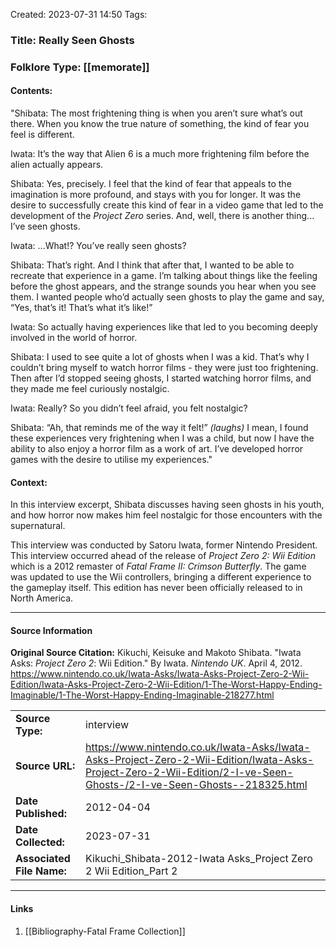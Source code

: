 Created: 2023-07-31 14:50
Tags: 

### Title:  Really Seen Ghosts
### Folklore Type:  [[memorate]]

#### Contents:
"Shibata:  The most frightening thing is when you aren’t sure what’s out there. When you know the true nature of something, the kind of fear you feel is different.

Iwata:  It’s the way that Alien 6 is a much more frightening film before the alien actually appears.

Shibata:  Yes, precisely. I feel that the kind of fear that appeals to the imagination is more profound, and stays with you for longer. It was the desire to successfully create this kind of fear in a video game that led to the development of the _Project Zero_ series. And, well, there is another thing... I’ve seen ghosts.

Iwata:  ...What!? You’ve really seen ghosts?

Shibata:  That’s right. And I think that after that, I wanted to be able to recreate that experience in a game. I’m talking about things like the feeling before the ghost appears, and the strange sounds you hear when you see them. I wanted people who’d actually seen ghosts to play the game and say, “Yes, that’s it! That’s what it’s like!”

Iwata:  So actually having experiences like that led to you becoming deeply involved in the world of horror.

Shibata:  I used to see quite a lot of ghosts when I was a kid. That’s why I couldn’t bring myself to watch horror films - they were just too frightening. Then after I’d stopped seeing ghosts, I started watching horror films, and they made me feel curiously nostalgic.

Iwata:  Really? So you didn’t feel afraid, you felt nostalgic?

Shibata:  “Ah, that reminds me of the way it felt!” _(laughs)_ I mean, I found these experiences very frightening when I was a child, but now I have the ability to also enjoy a horror film as a work of art. I’ve developed horror games with the desire to utilise my experiences."

#### Context:
In this interview excerpt, Shibata discusses having seen ghosts in his youth, and how horror now makes him feel nostalgic for those encounters with the supernatural.

This interview was conducted by Satoru Iwata, former Nintendo President.  This interview occurred ahead of the release of _Project Zero 2: Wii Edition_ which is a 2012 remaster of _Fatal Frame II: Crimson Butterfly_.  The game was updated to use the Wii controllers, bringing a different experience to the gameplay itself.  This edition has never been officially released to in North America.

----
#### Source Information
**Original Source Citation:**
	Kikuchi, Keisuke and Makoto Shibata. "Iwata Asks: _Project Zero 2_: Wii Edition." By Iwata. _Nintendo UK_. April 4, 2012.   https://www.nintendo.co.uk/Iwata-Asks/Iwata-Asks-Project-Zero-2-Wii-Edition/Iwata-Asks-Project-Zero-2-Wii-Edition/1-The-Worst-Happy-Ending-Imaginable/1-The-Worst-Happy-Ending-Imaginable-218277.html

| | |
| --- | --- |
| **Source Type:** | interview |
| **Source URL:** | https://www.nintendo.co.uk/Iwata-Asks/Iwata-Asks-Project-Zero-2-Wii-Edition/Iwata-Asks-Project-Zero-2-Wii-Edition/2-I-ve-Seen-Ghosts-/2-I-ve-Seen-Ghosts--218325.html |
| **Date Published:** | 2012-04-04 |
| **Date Collected:** | 2023-07-31 |
| **Associated File Name:** | Kikuchi_Shibata-2012-Iwata Asks_Project Zero 2 Wii Edition_Part 2 |

---
#### Links
1. [[Bibliography-Fatal Frame Collection]]
